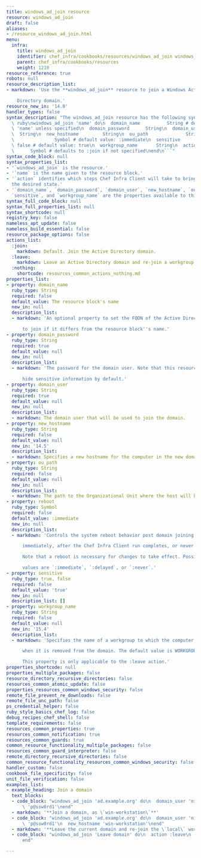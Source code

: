 ```yaml
---
title: windows_ad_join resource
resource: windows_ad_join
draft: false
aliases:
- /resource_windows_ad_join.html
menu:
  infra:
    title: windows_ad_join
    identifier: chef_infra/cookbooks/resources/windows_ad_join windows_ad_join
    parent: chef_infra/cookbooks/resources
    weight: 1210
resource_reference: true
robots: null
resource_description_list:
- markdown: 'Use the **windows_ad_join** resource to join a Windows Active

    Directory domain.'
resource_new_in: '14.0'
handler_types: false
syntax_description: "The windows_ad_join resource has the following syntax:\n\n```\
  \ ruby\nwindows_ad_join 'name' do\n  domain_name          String # default value:\
  \ 'name' unless specified\n  domain_password      String\n  domain_user        \
  \  String\n  new_hostname         String\n  ou_path              String\n  reboot\
  \               Symbol # default value: :immediate\n  sensitive            true,\
  \ false # default value: true\n  workgroup_name       String\n  action         \
  \      Symbol # defaults to :join if not specified\nend\n```"
syntax_code_block: null
syntax_properties_list:
- '`windows_ad_join` is the resource.'
- '`name` is the name given to the resource block.'
- '`action` identifies which steps Chef Infra Client will take to bring the node into
  the desired state.'
- '`domain_name`, `domain_password`, `domain_user`, `new_hostname`, `ou_path`, `reboot`,
  `sensitive`, and `workgroup_name` are the properties available to this resource.'
syntax_full_code_block: null
syntax_full_properties_list: null
syntax_shortcode: null
registry_key: false
nameless_apt_update: false
nameless_build_essential: false
resource_package_options: false
actions_list:
  :join:
    markdown: Default. Join the Active Directory domain.
  :leave:
    markdown: Leave an Active Directory domain and re-join a workgroup.
  :nothing:
    shortcode: resources_common_actions_nothing.md
properties_list:
- property: domain_name
  ruby_type: String
  required: false
  default_value: The resource block's name
  new_in: null
  description_list:
  - markdown: 'An optional property to set the FQDN of the Active Directory domain

      to join if it differs from the resource block''s name.'
- property: domain_password
  ruby_type: String
  required: true
  default_value: null
  new_in: null
  description_list:
  - markdown: 'The password for the domain user. Note that this resource is set to

      hide sensitive information by default.'
- property: domain_user
  ruby_type: String
  required: true
  default_value: null
  new_in: null
  description_list:
  - markdown: The domain user that will be used to join the domain.
- property: new_hostname
  ruby_type: String
  required: false
  default_value: null
  new_in: '14.5'
  description_list:
  - markdown: Specifies a new hostname for the computer in the new domain.
- property: ou_path
  ruby_type: String
  required: false
  default_value: null
  new_in: null
  description_list:
  - markdown: The path to the Organizational Unit where the host will be placed.
- property: reboot
  ruby_type: Symbol
  required: false
  default_value: :immediate
  new_in: null
  description_list:
  - markdown: 'Controls the system reboot behavior post domain joining. Reboot

      immediately, after the Chef Infra Client run completes, or never.

      Note that a reboot is necessary for changes to take effect. Possible

      values are `:immediate`, `:delayed`, or `:never`.'
- property: sensitive
  ruby_type: true, false
  required: false
  default_value: 'true'
  new_in: null
  description_list: []
- property: workgroup_name
  ruby_type: String
  required: false
  default_value: null
  new_in: '15.4'
  description_list:
  - markdown: 'Specifies the name of a workgroup to which the computer is added to

      when it is removed from the domain. The default value is WORKGROUP.

      This property is only applicable to the :leave action.'
properties_shortcode: null
properties_multiple_packages: false
resource_directory_recursive_directories: false
resources_common_atomic_update: false
properties_resources_common_windows_security: false
remote_file_prevent_re_downloads: false
remote_file_unc_path: false
ps_credential_helper: false
ruby_style_basics_chef_log: false
debug_recipes_chef_shell: false
template_requirements: false
resources_common_properties: true
resources_common_notification: true
resources_common_guards: true
common_resource_functionality_multiple_packages: false
resources_common_guard_interpreter: false
remote_directory_recursive_directories: false
common_resource_functionality_resources_common_windows_security: false
handler_custom: false
cookbook_file_specificity: false
unit_file_verification: false
examples_list:
- example_heading: Join a domain
  text_blocks:
  - code_block: "windows_ad_join 'ad.example.org' do\n  domain_user 'nick'\n  domain_password\
      \ 'p@ssw0rd1'\nend"
  - markdown: '**Join a domain, as \`win-workstation\`**'
  - code_block: "windows_ad_join 'ad.example.org' do\n  domain_user 'nick'\n  domain_password\
      \ 'p@ssw0rd1'\n  new_hostname 'win-workstation'\nend"
  - markdown: '**Leave the current domain and re-join the \`local\` workgroup**'
  - code_block: "windows_ad_join 'Leave domain' do\n  action :leave\n  workgroup 'local'\n\
      end"

---
```

